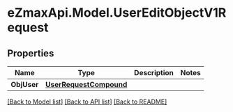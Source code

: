 
# eZmaxApi.Model.UserEditObjectV1Request

## Properties

Name | Type | Description | Notes
------------ | ------------- | ------------- | -------------
**ObjUser** | [**UserRequestCompound**](UserRequestCompound.md) |  | 

[[Back to Model list]](../README.md#documentation-for-models)
[[Back to API list]](../README.md#documentation-for-api-endpoints)
[[Back to README]](../README.md)

